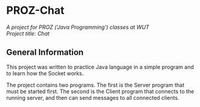 # PROZ-Chat  
_A project for PROZ ('Java Programming') classes at WUT_  
_Project title: Chat_  

## General Information   
This project was written to practice Java language in a simple program and to learn how the Socket works.  
  
The project contains two programs. The first is the Server program that must be started first. The second is the Client program that connects to the running server, and then can send messages to all connected clients.  
